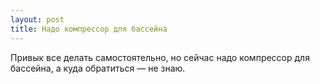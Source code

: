 ```yaml
---
layout: post 
title: Надо компрессор для бассейна 
--- 
```

Привык все делать самостоятельно, но сейчас надо компрессор для бассейна, а куда обратиться — не знаю.